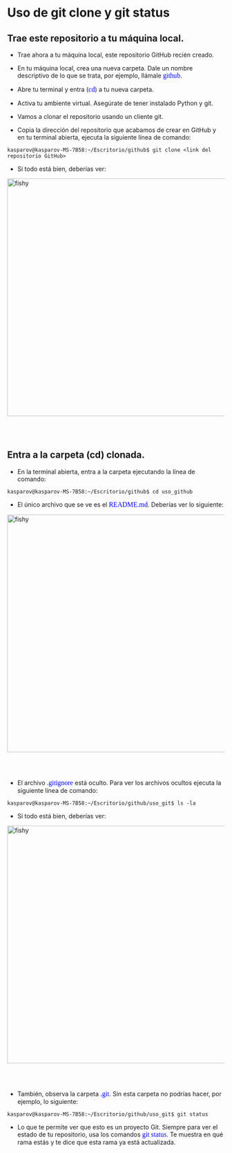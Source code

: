 # Uso de git clone y git status

## Trae este repositorio a tu máquina local.

* Trae ahora a tu máquina local, este repositorio GitHub recién creado.

* En tu máquina local, crea una nueva carpeta. Dale un nombre descriptivo de lo que se trata, por ejemplo, llámale <span style="color: blue; font-family: Babas; font-size: 1.12em;">github</span>.

* Abre tu terminal y entra (<span style="color: blue; font-family: Babas; font-size: 1.12em;">cd</span>) a tu nueva carpeta. 

* Activa tu ambiente virtual. Asegúrate de tener instalado Python y git.

* Vamos a clonar el repositorio usando un cliente git.

* Copia la dirección del repositorio que acabamos de crear en GitHub y en tu terminal abierta, ejecuta la siguiente línea de comando: 

```console
kasparov@kasparov-MS-7B58:~/Escritorio/github$ git clone <link del repositorio GitHub>
```

* Si todo está bien, deberías ver:

<img src="../figures/git_clone.png" alt="fishy" class="bg-primary" width="550px" align="center"/>

<br/><br/>

## Entra a la carpeta (cd) clonada.

* En la terminal abierta, entra a la carpeta ejecutando la línea de comando: 

```console
kasparov@kasparov-MS-7B58:~/Escritorio/github$ cd uso_github
```
* El único archivo que se ve es el <span style="color: blue; font-family: Babas; font-size: 1.12em;">README.md</span>. Deberías ver lo siguiente:

<img src="../figures/readme.png" alt="fishy" class="bg-primary" width="550px" align="center"/>

<br/><br/>

* El archivo <span style="color: blue; font-family: Babas; font-size: 1.12em;">.gitignore</span> está oculto. Para ver los archivos ocultos ejecuta la siguiente línea de comando:

```console
kasparov@kasparov-MS-7B58:~/Escritorio/github/uso_git$ ls -la
```
* Si todo está bien, deberías ver:

<img src="../figures/hidden.png" alt="fishy" class="bg-primary" width="550px" align="center"/>

<br/><br/>

* También, observa la carpeta <span style="color: blue; font-family: Babas; font-size: 1.12em;">.git</span>. Sin esta carpeta no podrías hacer, por ejemplo, lo siguiente:

```console
kasparov@kasparov-MS-7B58:~/Escritorio/github/uso_git$ git status
```
* Lo que te permite ver que esto es un proyecto Git. Siempre para ver el estado de tu repositorio, usa los comandos <span style="color: blue; font-family: Babas; font-size: 1.12em;">git status</span>. Te muestra en qué rama estás y te dice que esta rama ya está actualizada.

